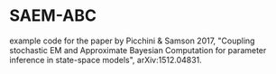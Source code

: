 # SAEM-ABC
example code for the paper by Picchini &amp; Samson 2017, "Coupling stochastic EM and Approximate Bayesian Computation for parameter inference in state-space models", arXiv:1512.04831.
